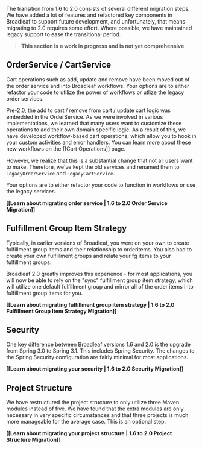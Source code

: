 The transition from 1.6 to 2.0 consists of several different migration steps. We have added a lot of features and refactored key components in Broadleaf to support future development, and unfortunately, that means migrating to 2.0 requires some effort. Where possible, we have maintained legacy support to ease the transitional period.

> **This section is a work in progress and is not yet comprehensive**

## OrderService / CartService

Cart operations such as add, update and remove have been moved out of the order service and into Broadleaf workflows. Your options are to either refactor your code to utilize the power of workflows or utlize the legacy order services.

Pre-2.0, the add to cart / remove from cart / update cart logic was embedded in the OrderService. As we were involved in various implementations, we learned that many users want to customize these operations to add their own domain specific logic. As a result of this, we have developed workflow-based cart operations, which allow you to hook in your custom activities and error handlers. You can learn more about these new workflows on the [[Cart Operations]] page.

However, we realize that this is a substantial change that not all users want to make. Therefore, we've kept the old services and renamed them to `LegacyOrderService` and `LegacyCartService`. 

Your options are to either refactor your code to function in workflows or use the legacy services.

**[[Learn about migrating order service | 1.6 to 2.0 Order Service Migration]]**

## Fulfillment Group Item Strategy

Typically, in earlier versions of Broadleaf, you were on your own to create fulfillment group items and their relationship to orderitems. You also had to create your own fulfillment groups and relate your fg items to your fulfillment groups.

Broadleaf 2.0 greatly improves this experience - for most applications, you will now be able to rely on the "sync" fulfillment group item strategy, which will utilize one default fulfillment group and mirror all of the order items into fulfillment group items for you.

**[[Learn about migrating fulfillment group item strategy | 1.6 to 2.0 Fulfillment Group Item Strategy Migration]]**

## Security

One key difference between Broadleaf versions 1.6 and 2.0 is the upgrade from Spring 3.0 to Spring 3.1.  This includes Spring Security.  The changes to the Spring Security configuration are fairly minimal for most applications. 

**[[Learn about migrating your security | 1.6 to 2.0 Security Migration]]**

## Project Structure

We have restructured the project structure to only utilize three Maven modules instead of five. We have found that the extra modules are only necessary in very specific circumstances and that three projects is much more manageable for the average case. This is an optional step.

**[[Learn about migrating your project structure | 1.6 to 2.0 Project Structure Migration]]**
